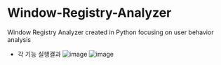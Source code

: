 # Window-Registry-Analyzer
Window Registry Analyzer created in Python focusing on user behavior analysis

- 각 기능 실행결과 
![image](https://github.com/Team-For-Vision-WHS-1st/Window-Registry-Analyzer/assets/96463526/178b3ed0-4ed2-4b83-a39d-bd06ca1cb458)
![image](https://github.com/Team-For-Vision-WHS-1st/Window-Registry-Analyzer/assets/96463526/598e0cda-73ac-4de7-a4fd-5bbca8b308d6)
